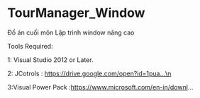 # TourManager_Window
Đồ án cuối môn Lập trình window nâng cao

Tools Required:

1: Visual Studio 2012 or Later.

2: JCotrols : https://drive.google.com/open?id=1pua...\n

3:Visual Power Pack :https://www.microsoft.com/en-in/downl...
